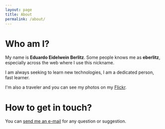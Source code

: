 ```yaml
---
layout: page
title: About
permalink: /about/
---
```


Who am I?
=========

My name is **Eduardo Eidelwein Berlitz**. Some people knows me as **eberlitz**, especially across the web where I use this nickname.

I am always seeking to learn new technologies, I am a dedicated person, fast learner.

I'm also a traveler and you can see my photos on my [Flickr](https://www.flickr.com/photos/eberlitz/).

How to get in touch?
====================

You can [send me an e-mail](mailto:eberlitz@gmail.com) for any question or suggestion.
